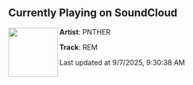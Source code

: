 ## Currently Playing on SoundCloud

[<img align="left" width="100" src="https://i1.sndcdn.com/artworks-IM4a7DTQUN3UhEKm-vpy7IQ-t500x500.png">](https://soundcloud.com/brycebaca/rem?in=bass-n-babes/sets/bass-baddies)

**Artist**: PNTHER 

**Track**: REM

Last updated at 9/7/2025, 9:30:38 AM
